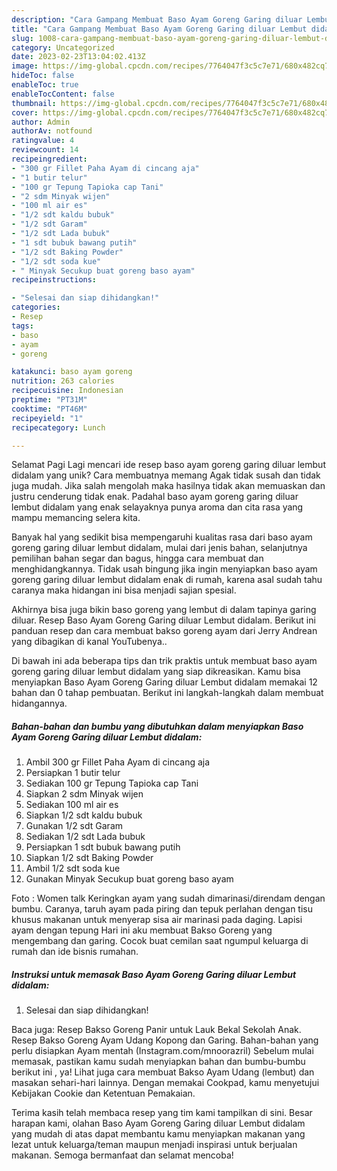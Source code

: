 ```yaml
---
description: "Cara Gampang Membuat Baso Ayam Goreng Garing diluar Lembut didalam yang Lezat Sekali, Lezat"
title: "Cara Gampang Membuat Baso Ayam Goreng Garing diluar Lembut didalam yang Lezat Sekali, Lezat"
slug: 1008-cara-gampang-membuat-baso-ayam-goreng-garing-diluar-lembut-didalam-yang-lezat-sekali-lezat
category: Uncategorized
date: 2023-02-23T13:04:02.413Z
image: https://img-global.cpcdn.com/recipes/7764047f3c5c7e71/680x482cq70/baso-ayam-goreng-garing-diluar-lembut-didalam-foto-resep-utama.jpg
hideToc: false
enableToc: true
enableTocContent: false
thumbnail: https://img-global.cpcdn.com/recipes/7764047f3c5c7e71/680x482cq70/baso-ayam-goreng-garing-diluar-lembut-didalam-foto-resep-utama.jpg
cover: https://img-global.cpcdn.com/recipes/7764047f3c5c7e71/680x482cq70/baso-ayam-goreng-garing-diluar-lembut-didalam-foto-resep-utama.jpg
author: Admin
authorAv: notfound
ratingvalue: 4
reviewcount: 14
recipeingredient:
- "300 gr Fillet Paha Ayam di cincang aja"
- "1 butir telur"
- "100 gr Tepung Tapioka cap Tani"
- "2 sdm Minyak wijen"
- "100 ml air es"
- "1/2 sdt kaldu bubuk"
- "1/2 sdt Garam"
- "1/2 sdt Lada bubuk"
- "1 sdt bubuk bawang putih"
- "1/2 sdt Baking Powder"
- "1/2 sdt soda kue"
- " Minyak Secukup buat goreng baso ayam"
recipeinstructions:

- "Selesai dan siap dihidangkan!"
categories:
- Resep
tags:
- baso
- ayam
- goreng

katakunci: baso ayam goreng 
nutrition: 263 calories
recipecuisine: Indonesian
preptime: "PT31M"
cooktime: "PT46M"
recipeyield: "1"
recipecategory: Lunch

---
```



Selamat Pagi Lagi mencari ide resep baso ayam goreng garing diluar lembut didalam yang unik? Cara membuatnya memang Agak tidak susah dan tidak juga mudah. Jika salah mengolah maka hasilnya tidak akan memuaskan dan justru cenderung tidak enak. Padahal baso ayam goreng garing diluar lembut didalam yang enak selayaknya punya aroma dan cita rasa yang mampu memancing selera kita.


Banyak hal yang sedikit bisa mempengaruhi kualitas rasa dari baso ayam goreng garing diluar lembut didalam, mulai dari jenis bahan, selanjutnya pemilihan bahan segar dan bagus, hingga cara membuat dan menghidangkannya. Tidak usah bingung jika ingin menyiapkan baso ayam goreng garing diluar lembut didalam enak di rumah, karena asal sudah tahu caranya maka hidangan ini bisa menjadi sajian spesial.

Akhirnya bisa juga bikin baso goreng yang lembut di dalam tapinya garing diluar. Resep Baso Ayam Goreng Garing diluar Lembut didalam. Berikut ini panduan resep dan cara membuat bakso goreng ayam dari Jerry Andrean yang dibagikan di kanal YouTubenya..


Di bawah ini ada beberapa tips dan trik praktis untuk membuat baso ayam goreng garing diluar lembut didalam yang siap dikreasikan. Kamu bisa menyiapkan Baso Ayam Goreng Garing diluar Lembut didalam memakai 12 bahan dan 0 tahap pembuatan. Berikut ini langkah-langkah dalam membuat hidangannya.

<!--inarticleads1-->

##### Bahan-bahan dan bumbu yang dibutuhkan dalam menyiapkan Baso Ayam Goreng Garing diluar Lembut didalam:

1. Ambil 300 gr Fillet Paha Ayam di cincang aja
1. Persiapkan 1 butir telur
1. Sediakan 100 gr Tepung Tapioka cap Tani
1. Siapkan 2 sdm Minyak wijen
1. Sediakan 100 ml air es
1. Siapkan 1/2 sdt kaldu bubuk
1. Gunakan 1/2 sdt Garam
1. Sediakan 1/2 sdt Lada bubuk
1. Persiapkan 1 sdt bubuk bawang putih
1. Siapkan 1/2 sdt Baking Powder
1. Ambil 1/2 sdt soda kue
1. Gunakan  Minyak Secukup buat goreng baso ayam


Foto : Women talk Keringkan ayam yang sudah dimarinasi/direndam dengan bumbu. Caranya, taruh ayam pada piring dan tepuk perlahan dengan tisu khusus makanan untuk menyerap sisa air marinasi pada daging. Lapisi ayam dengan tepung Hari ini aku membuat Bakso Goreng yang mengembang dan garing. Cocok buat cemilan saat ngumpul keluarga di rumah dan ide bisnis rumahan. 

<!--inarticleads2-->

##### Instruksi untuk memasak Baso Ayam Goreng Garing diluar Lembut didalam:


1. Selesai dan siap dihidangkan!

Baca juga: Resep Bakso Goreng Panir untuk Lauk Bekal Sekolah Anak. Resep Bakso Goreng Ayam Udang Kopong dan Garing. Bahan-bahan yang perlu disiapkan Ayam mentah (Instagram.com/mnoorazril) Sebelum mulai memasak, pastikan kamu sudah menyiapkan bahan dan bumbu-bumbu berikut ini , ya! Lihat juga cara membuat Bakso Ayam Udang (lembut) dan masakan sehari-hari lainnya. Dengan memakai Cookpad, kamu menyetujui Kebijakan Cookie dan Ketentuan Pemakaian. 

Terima kasih telah membaca resep yang tim kami tampilkan di sini. Besar harapan kami, olahan Baso Ayam Goreng Garing diluar Lembut didalam yang mudah di atas dapat membantu kamu menyiapkan makanan yang lezat untuk keluarga/teman maupun menjadi inspirasi untuk berjualan makanan. Semoga bermanfaat dan selamat mencoba!
